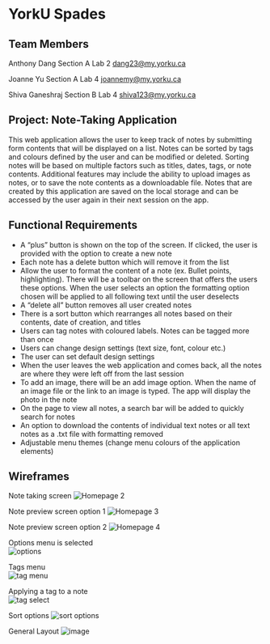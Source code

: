 # YorkU Spades

## Team Members
Anthony Dang
Section A Lab 2
dang23@my.yorku.ca

Joanne Yu
Section A Lab 4
joannemy@my.yorku.ca

Shiva Ganeshraj
Section B Lab 4
shiva123@my.yorku.ca

## Project: Note-Taking Application
This web application allows the user to keep track of notes by submitting form contents that will be displayed on a list. Notes can be sorted by tags and colours defined by the user and can be modified or deleted. Sorting notes will be based on multiple factors such as titles, dates, tags, or note contents. Additional features may include the ability to upload images as notes, or to save the note contents as a downloadable file. Notes that are created by this application are saved on the local storage and can be accessed by the user again in their next session on the app.

## Functional Requirements
* A “plus” button is shown on the top of the screen. If clicked, the user is provided with the option to create a new note
* Each note has a delete button which will remove it from the list
* Allow the user to format the content of a note (ex. Bullet points, highlighting). There will be a toolbar on the screen that offers the users these options. When the user selects an option the formatting option chosen will be applied to all following text until the user deselects  
* A “delete all” button removes all user created notes
* There is a sort button which rearranges all notes based on their contents, date of creation, and titles
* Users can tag notes with coloured labels. Notes can be tagged more than once
* Users can change design settings (text size, font, colour etc.)
* The user can set default design settings
* When the user leaves the web application and comes back, all the notes are where they were left off from the last session
* To add an image, there will be an add image option. When the name of an image file or the link to an image is typed. The app will display the photo in the note
* On the page to view all notes, a search bar will be added to quickly search for notes
* An option to download the contents of individual text notes or all text notes as a .txt file with formatting removed
* Adjustable menu themes (change menu colours of the application elements)

## Wireframes
Note taking screen
![Homepage 2](https://user-images.githubusercontent.com/89216084/138776400-b4e549a0-d2bd-473d-9d6a-b4cd0176254c.png)

Note preview screen option 1
![Homepage 3](https://user-images.githubusercontent.com/89216084/138776401-61b23d0c-3624-41fa-9138-6cfdaea6b55f.png)

Note preview screen option 2
![Homepage 4](https://user-images.githubusercontent.com/89216084/138776402-832ab151-91eb-48c0-b3a4-fbea9270e2c7.png)

Options menu is selected <br/>
![options](https://user-images.githubusercontent.com/92148329/139317756-4ed83057-1da8-48de-bd8d-a455a2c6f320.PNG)

Tags menu <br/>
![tag menu](https://user-images.githubusercontent.com/92148329/139317764-b49324c6-7409-4e8a-a1df-6dc118cad106.PNG)

Applying a tag to a note <br/>
![tag select](https://user-images.githubusercontent.com/92148329/139317777-f938cb61-3282-4fcb-9716-5de60239ecb8.PNG)

Sort options
![sort options](https://user-images.githubusercontent.com/92148329/139349642-19705ec7-b13f-4a5e-a9ac-5315634d87cb.PNG)

General Layout
![image](https://user-images.githubusercontent.com/92148329/139349604-0f672b36-8cc0-4454-a8bf-1aba1e73a5a0.png)


